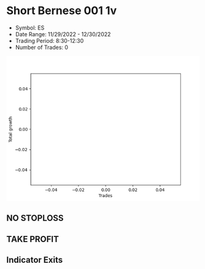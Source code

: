 # Short Bernese 001 1v 
- Symbol: ES
- Date Range: 11/29/2022 - 12/30/2022
- Trading Period: 8:30-12:30
- Number of Trades: 0

![Plot](ShortBernese0011vES.png)
## NO STOPLOSS














## TAKE PROFIT











## Indicator Exits

